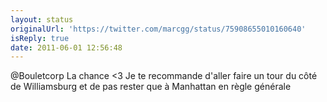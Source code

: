 ```yaml
---
layout: status
originalUrl: 'https://twitter.com/marcgg/status/75908655010160640'
isReply: true
date: 2011-06-01 12:56:48
---
```


@Bouletcorp La chance &lt;3 Je te recommande d'aller faire un tour du côté de Williamsburg et de pas rester que à Manhattan en règle générale
